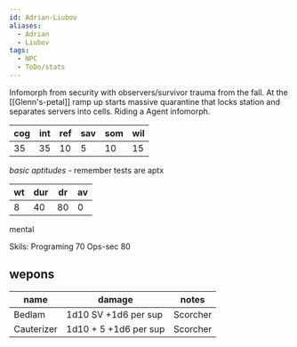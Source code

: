 ```yaml
---
id: Adrian-Liubov
aliases:
  - Adrian
  - Liubov
tags:
  - NPC
  - ToDo/stats
---
```


Infomorph from security with observers/survivor trauma from the fall. At the [[Glenn's-petal]] ramp up starts massive quarantine that locks station and separates servers into cells. 
Riding a Agent infomorph.

|cog|int|ref|sav|som|wil|
|---|---|---|---|---|---|
|  35| 35| 10|  5|  10|  15|
*basic aptitudes* - remember tests are aptx

| wt  | dur | dr  | av  |
| --- | --- | --- | --- |
| 8   | 40  | 80  | 0   |
mental

Skils:
  Programing 70
  Ops-sec 80

## wepons

| name | damage | notes | 
| ---- | ------ | ----- | 
|Bedlam| 1d10 SV +1d6 per sup | Scorcher |
|Cauterizer| 1d10 + 5 +1d6 per sup | Scorcher |

